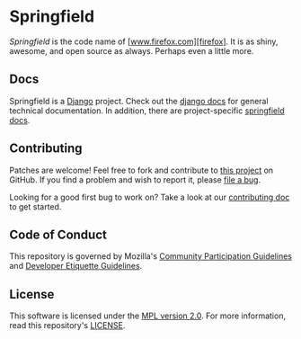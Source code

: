 Springfield
===========

*Springfield* is the code name of [www.firefox.com][firefox]. It is as shiny,
awesome, and open source as always. Perhaps even a little more.

[firefox]: https://www.firefox.com/

Docs
----

Springfield is a [Django][django] project. Check out the [django docs][dj-docs] for
general technical documentation. In addition, there are project-specific
[springfield docs][sp-docs].

[django]: https://www.djangoproject.com/
[dj-docs]: https://docs.djangoproject.com/
[sp-docs]: mozmeao.github.io/springfield/

Contributing
------------

Patches are welcome! Feel free to fork and contribute to [this project][gh-springfield] on
GitHub. If you find a problem and wish to report it, please [file
a bug][github-issue].

Looking for a good first bug to work on? Take a look at our [contributing doc][contributing]
to get started.

[gh-springfield]: https://github.com/mozmeao/springfield
[github-issue]: https://github.com/mozmeao/springfield/issues/new?template=bug_report.md
[contributing]: https://github.com/mozmeao/springfield/blob/main/.github/CONTRIBUTING.md

Code of Conduct
---------------

This repository is governed by Mozilla's [Community Participation Guidelines][participation]
and [Developer Etiquette Guidelines][etiquette].

[participation]: https://github.com/mozmeao/springfield/blob/main/CODE_OF_CONDUCT.md
[etiquette]: https://bugzilla.mozilla.org/page.cgi?id=etiquette.html

License
-------

This software is licensed under the [MPL version 2.0][MPL]. For more
information, read this repository's [LICENSE][LICENSE].

[MPL]: https://www.mozilla.org/MPL/
[LICENSE]: https://github.com/mozmeao/springfield/blob/main/LICENSE

